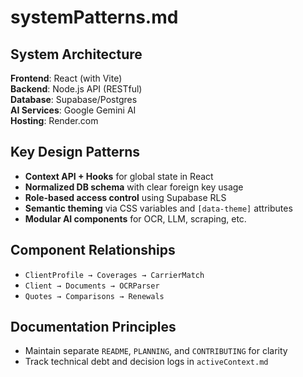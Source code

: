 # systemPatterns.md

## System Architecture

**Frontend**: React (with Vite)  
**Backend**: Node.js API (RESTful)  
**Database**: Supabase/Postgres  
**AI Services**: Google Gemini AI  
**Hosting**: Render.com

## Key Design Patterns
- **Context API + Hooks** for global state in React
- **Normalized DB schema** with clear foreign key usage
- **Role-based access control** using Supabase RLS
- **Semantic theming** via CSS variables and `[data-theme]` attributes
- **Modular AI components** for OCR, LLM, scraping, etc.

## Component Relationships
- `ClientProfile → Coverages → CarrierMatch`
- `Client → Documents → OCRParser`
- `Quotes → Comparisons → Renewals`

## Documentation Principles
- Maintain separate `README`, `PLANNING`, and `CONTRIBUTING` for clarity
- Track technical debt and decision logs in `activeContext.md`

